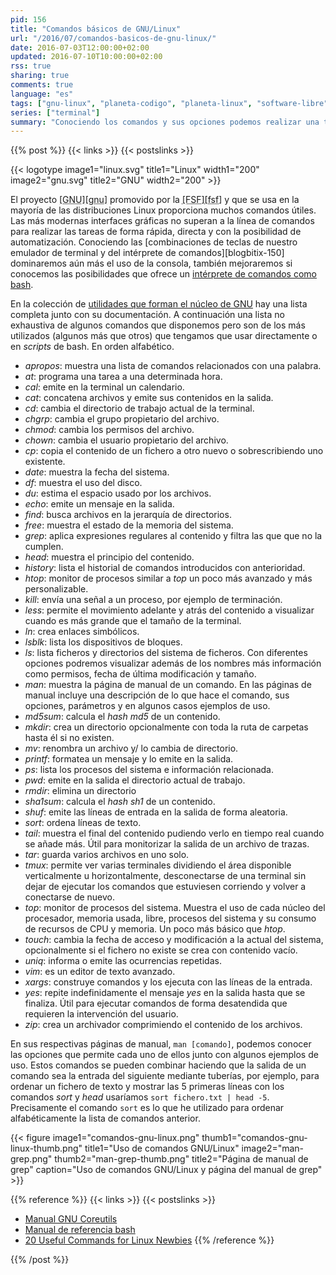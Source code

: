 ```yaml
---
pid: 156
title: "Comandos básicos de GNU/Linux"
url: "/2016/07/comandos-basicos-de-gnu-linux/"
date: 2016-07-03T12:00:00+02:00
updated: 2016-07-10T10:00:00+02:00
rss: true
sharing: true
comments: true
language: "es"
tags: ["gnu-linux", "planeta-codigo", "planeta-linux", "software-libre"]
series: ["terminal"]
summary: "Conociendo los comandos y sus opciones podemos realizar una tarea que nos ahorre una gran cantidad de tiempo si lo hubiésemos hecho manualmente o con una interfaz gráfica. La parte GNU de las mayoría distribuciones Linux proporcionan una buena cantidad de comandos útiles interesantes de conocer que están a nuestra disposición para cuando los necesitemos."
---
```


{{% post %}}
{{< links >}}
{{< postslinks >}}

{{< logotype image1="linux.svg" title1="Linux" width1="200" image2="gnu.svg" title2="GNU" width2="200" >}}

El proyecto <abbr title="GNU Is Not Unix">[GNU][gnu]</abbr> promovido por la <abbr title="Free Software Foundation">[FSF][fsf]</abbr> y que se usa en la mayoría de las distribuciones Linux proporciona muchos comandos útiles. Las más modernas interfaces gráficas no superan a la línea de comandos para realizar las tareas de forma rápida, directa y con la posibilidad de automatización. Conociendo las [combinaciones de teclas de nuestro emulador de terminal y del intérprete de comandos][blogbitix-150] dominaremos aún más el uso de la consola, también mejoraremos si conocemos las posibilidades que ofrece un [intérprete de comandos como bash](https://www.gnu.org/software/bash/manual/bashref.html).

En la colección de [utilidades que forman el núcleo de GNU](https://www.gnu.org/software/coreutils/manual/coreutils.html) hay una lista completa junto con su documentación. A continuación una lista no exhaustiva de algunos comandos que disponemos pero son de los más utilizados (algunos más que otros) que tengamos que usar directamente o en _scripts_ de bash. En orden alfabético.

* _apropos_: muestra una lista de comandos relacionados con una palabra.
* _at_: programa una tarea a una determinada hora.
* _cal_: emite en la terminal un calendario.
* _cat_: concatena archivos y emite sus contenidos en la salida.
* _cd_: cambia el directorio de trabajo actual de la terminal.
* _chgrp_: cambia el grupo propietario del archivo.
* _chmod_: cambia los permisos del archivo.
* _chown_: cambia el usuario propietario del archivo.
* _cp_: copia el contenido de un fichero a otro nuevo o sobrescribiendo uno existente.
* _date_: muestra la fecha del sistema.
* _df_: muestra el uso del disco.
* _du_: estima el espacio usado por los archivos.
* _echo_: emite un mensaje en la salida.
* _find_: busca archivos en la jerarquía de directorios.
* _free_: muestra el estado de la memoria del sistema.
* _grep_: aplica expresiones regulares al contenido y filtra las que que no la cumplen.
* _head_: muestra el principio del contenido.
* _history_: lista el historial de comandos introducidos con anterioridad.
* _htop_: monitor de procesos similar a _top_ un poco más avanzado y más personalizable.
* _kill_: envía una señal a un proceso, por ejemplo de terminación.
* _less_: permite el movimiento adelante y atrás del contenido a visualizar cuando es más grande que el tamaño de la terminal.
* _ln_: crea enlaces simbólicos.
* _lsblk_: lista los dispositivos de bloques.
* _ls_: lista ficheros y directorios del sistema de ficheros. Con diferentes opciones podremos visualizar además de los nombres más información como permisos, fecha de última modificación y tamaño.
* _man_: muestra la página de manual de un comando. En las páginas de manual incluye una descripción de lo que hace el comando, sus opciones, parámetros y en algunos casos ejemplos de uso.
* _md5sum_: calcula el _hash_ _md5_ de un contenido.
* _mkdir_: crea un directorio opcionalmente con toda la ruta de carpetas hasta él si no existen.
* _mv_: renombra un archivo y/ lo cambia de directorio.
* _printf_: formatea un mensaje y lo emite en la salida.
* _ps_: lista los procesos del sistema e información relacionada.
* _pwd_: emite en la salida el directorio actual de trabajo.
* _rmdir_: elimina un directorio
* _sha1sum_: calcula el _hash_ _sh1_ de un contenido.
* _shuf_: emite las líneas de entrada en la salida de forma aleatoria.
* _sort_: ordena líneas de texto.
* _tail_: muestra el final del contenido pudiendo verlo en tiempo real cuando se añade más. Útil para monitorizar la salida de un archivo de trazas.
* _tar_: guarda varios archivos en uno solo.
* _tmux_: permite ver varias terminales dividiendo el área disponible verticalmente u horizontalmente, desconectarse de una terminal sin dejar de ejecutar los comandos que estuviesen corriendo y volver a conectarse de nuevo.
* _top_: monitor de procesos del sistema. Muestra el uso de cada núcleo del procesador, memoria usada, libre, procesos del sistema y su consumo de recursos de CPU y memoria. Un poco más básico que _htop_.
* _touch_: cambia la fecha de acceso y modificación a la actual del sistema, opcionalmente si el fichero no existe se crea con contenido vacío.
* _uniq_: informa o emite las ocurrencias repetidas.
* _vim_: es un editor de texto avanzado.
* _xargs_: construye comandos y los ejecuta con las líneas de la entrada.
* _yes_: repite indefinidamente el mensaje _yes_ en la salida hasta que se finaliza. Útil para ejecutar comandos de forma desatendida que requieren la intervención del usuario.
* _zip_: crea un archivador comprimiendo el contenido de los archivos.

En sus respectivas páginas de manual, <code>man [comando]</code>, podemos conocer las opciones que permite cada uno de ellos junto con algunos ejemplos de uso. Estos comandos se pueden combinar haciendo que la salida de un comando sea la entrada del siguiente mediante tuberías, por ejemplo, para ordenar un fichero de texto y mostrar las 5 primeras líneas con los comandos _sort_ y _head_ usaríamos <code>sort fichero.txt | head -5</code>. Precisamente el comando <code>sort</code> es lo que he utilizado para ordenar alfabéticamente la lista de comandos anterior.

<div class="media">
    {{< figure
        image1="comandos-gnu-linux.png" thumb1="comandos-gnu-linux-thumb.png" title1="Uso de comandos GNU/Linux"
        image2="man-grep.png" thumb2="man-grep-thumb.png" title2="Página de manual de grep"
        caption="Uso de comandos GNU/Linux y página del manual de grep" >}}
</div>

{{% reference %}}
{{< links >}}
{{< postslinks >}}
* [Manual GNU Coreutils](https://www.gnu.org/software/coreutils/manual/coreutils.html)
* [Manual de referencia bash](https://www.gnu.org/software/bash/manual/bashref.html)
* [20 Useful Commands for Linux Newbies](http://www.tecmint.com/useful-linux-commands-for-newbies/)
{{% /reference %}}

{{% /post %}}

